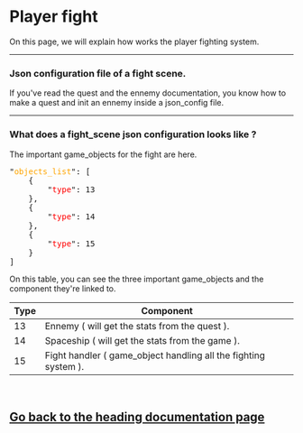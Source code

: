 <h1>Player fight</h1>
<p>On this page, we will explain how works the player fighting system.</p>
<hr>
<h3>Json configuration file of a fight scene.</h3>
<p>If you've read the quest and the ennemy documentation, you know how to make a quest and init an ennemy inside a json_config file.</p>
<hr>
<h3>What does a fight_scene json configuration looks like ?</h3>
<p>The important game_objects for the fight are here.</p>
<pre>"<font color="orange">objects_list</font>": [
	{
		"<font color="red">type</font>": 13
	},
	{
		"<font color="red">type</font>": 14
	},
	{
		"<font color="red">type</font>": 15
	}
]</pre>
<p>On this table, you can see the three important game_objects and the component they're linked to.</p>
<table>
	<thead>
		<tr>
			<th>Type</th>
			<th>Component</th>
		</tr>
	</thead>
	<tbody>
		<tr>
			<td>13</td>
			<td>Ennemy ( will get the stats from the quest ).</td>
		</tr>
		<tr>
			<td>14</td>
			<td>Spaceship ( will get the stats from the game ).</td>
		</tr>
		<tr>
			<td>15</td>
			<td>Fight handler ( game_object handling all the fighting system ).</td>
		</tr>
	</tbody>
</table>
<br><a href="../dev_doc.md"><h2>Go back to the heading documentation page</h2>

